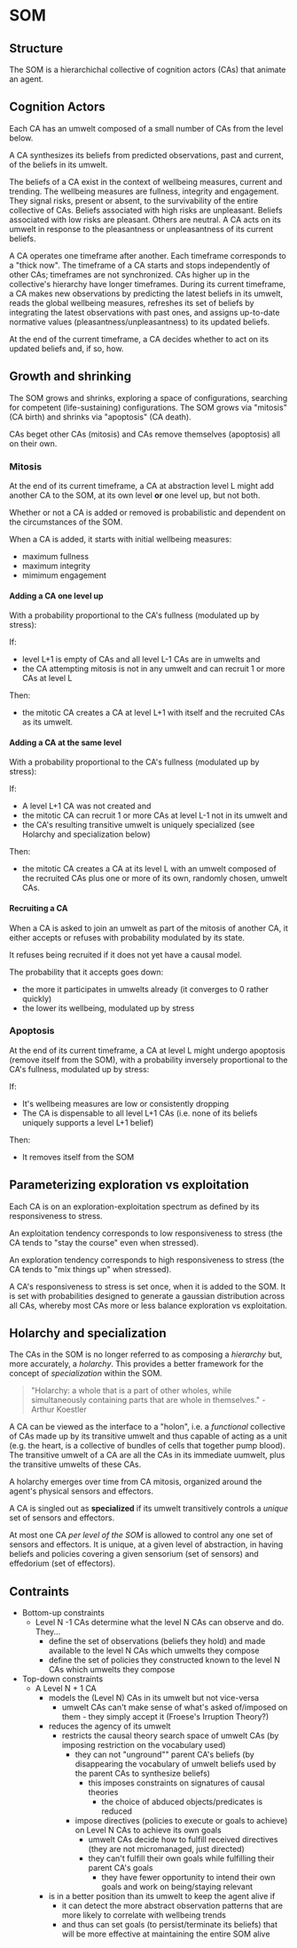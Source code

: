 # SOM

## Structure

The SOM is a hierarchichal collective of cognition actors (CAs) that animate an agent.

## Cognition Actors

Each CA has an umwelt composed of a small number of CAs from the level below.

A CA synthesizes its beliefs from predicted observations, past and current, of the beliefs in its umwelt.

The beliefs of a CA exist in the context of wellbeing measures, current and trending. The wellbeing measures are fullness, integrity and engagement. They signal risks, present or absent, to the survivability of the entire collective of CAs. Beliefs associated with high risks are unpleasant. Beliefs associated with low risks are pleasant. Others are neutral. A CA acts on its umwelt in response to the pleasantness or unpleasantness of its current beliefs.

A CA operates one timeframe after another. Each timeframe corresponds to a "thick now". The timeframe of a CA starts and stops independently of other CAs; timeframes are not synchronized. CAs higher up in the collective's hierarchy have longer timeframes. During its current timeframe, a CA makes new observations by predicting the latest beliefs in its umwelt, reads the global wellbeing measures, refreshes its set of beliefs by integrating the latest observations with past ones, and assigns up-to-date normative values (pleasantness/unpleasantness) to its updated beliefs.

At the end of the current timeframe, a CA decides whether to act on its updated beliefs and, if so, how.

## Growth and shrinking

The SOM grows and shrinks, exploring a space of configurations, searching for competent (life-sustaining) configurations. The SOM grows via "mitosis" (CA birth) and shrinks via "apoptosis" (CA death).

CAs beget other CAs (mitosis) and CAs remove themselves (apoptosis) all on their own.

### Mitosis

At the end of its current timeframe, a CA at abstraction level L might add another CA to the SOM, at its own level **or** one level up, but not both.

Whether or not a CA is added or removed is probabilistic and dependent on the circumstances of the SOM.

When a CA is added, it starts with initial wellbeing measures:

* maximum fullness
* maximum integrity
* mimimum engagement

#### Adding a CA one level up

With a probability proportional to the CA's fullness (modulated up by stress):

If:

* level L+1 is empty of CAs and all level L-1 CAs are in umwelts and
* the CA attempting mitosis is not in any umwelt and can recruit 1 or more CAs at level L

Then:

* the mitotic CA creates a CA at level L+1 with itself and the recruited CAs as its umwelt.

#### Adding a CA at the same level

With a probability proportional to the CA's fullness (modulated up by stress):

If:

* A level L+1 CA was not created and
* the mitotic CA can recruit 1 or more CAs at level L-1 not in its umwelt and
* the CA's resulting transitive umwelt is uniquely specialized (see Holarchy and specialization below)

Then:

* the mitotic CA creates a CA at its level L with an umwelt composed of the recruited CAs plus one or more of its own, randomly chosen, umwelt CAs.

#### Recruiting a CA

When a CA is asked to join an umwelt as part of the mitosis of another CA, it either accepts or refuses with  probability modulated by its state.

It refuses being recruited if it does not yet have a causal model.

The probability that it accepts goes down:

* the more it participates in umwelts already (it converges to 0 rather quickly)
* the lower its wellbeing, modulated up by stress

### Apoptosis

At the end of its current timeframe, a CA at level L might undergo apoptosis (remove itself from the SOM), with a probability inversely proportional to the CA's fullness, modulated up by stress:

If:

* It's wellbeing measures are low or consistently dropping
* The CA is dispensable to all level L+1 CAs (i.e. none of its beliefs uniquely supports a level L+1 belief)

Then:

* It removes itself from the SOM

## Parameterizing exploration vs exploitation

Each CA is on an exploration-exploitation spectrum as defined by its responsiveness to stress.

An exploitation tendency corresponds to low responsiveness to stress (the CA tends to "stay the course" even when stressed).

An exploration tendency corresponds to high responsiveness to stress (the CA tends to "mix things up" when stressed).

A CA's responsiveness to stress is set once, when it is added to the SOM. It is set with probabilities designed to generate a gaussian distribution across all CAs, whereby most CAs more or less balance exploration vs exploitation.

## Holarchy and specialization

The CAs in the SOM is no longer referred to as composing a *hierarchy* but, more accurately, a *holarchy*. This provides a better framework for the concept of *specialization* within the SOM.

> "Holarchy: a whole that is a part of other wholes, while simultaneously containing parts that are whole in themselves." - Arthur Koestler

A CA can be viewed as the interface to a "holon", i.e. a *functional* collective of CAs made up by its transitive umwelt and thus capable of acting as a unit (e.g. the heart, is a collective of bundles of cells that together pump blood). The transitive umwelt of a CA are all the CAs in its immediate uumwelt, plus the transitive umwelts of these CAs.

A holarchy emerges over time from CA mitosis, organized around the agent's physical sensors and effectors.

A CA is singled out as **specialized** if its umwelt transitively controls a *unique* set of sensors and effectors.

At most one CA *per level of the SOM* is allowed to control any one set of sensors and effectors. It is unique, at a given level of abstraction, in having beliefs and policies covering a given sensorium (set of sensors) and effedorium (set of effectors).

## Contraints

* Bottom-up constraints
  * Level N -1 CAs determine what the level N CAs can observe and do. They...
    * define the set of observations (beliefs they hold) and made available to the level N CAs which umwelts they compose
    * define the set of policies they constructed known to the level N CAs which umwelts they compose
* Top-down constraints
  * A Level N + 1 CA
    * models the (Level N) CAs in its umwelt but not vice-versa
      * umwelt CAs can't make sense of what's asked of/imposed on them - they simply accept it (Froese's Irruption Theory?)
    * reduces the agency of its umwelt
      * restricts the causal theory search space of umwelt CAs (by imposing restriction on the vocabulary used)
        * they can not "unground"" parent CA's beliefs (by disappearing the vocabulary of umwelt beliefs used by the parent CAs to synthesize beliefs)
          * this imposes constraints on signatures of causal theories
            * the choice of abduced objects/predicates is reduced
        * impose directives (policies to execute or goals to achieve) on Level N CAs to achieve its own goals
          * umwelt CAs decide how to fulfill received directives (they are not micromanaged, just directed)
          * they can't fulfill their own goals while fulfilling their parent CA's goals
            * they have fewer opportunity to intend their own goals and work on being/staying relevant
    * is in a better position than its umwelt to keep the agent alive if
      * it can detect the more abstract observation patterns that are more likely to correlate with wellbeing trends
      * and thus can set goals (to persist/terminate its beliefs) that will be more effective at maintaining the entire SOM alive
